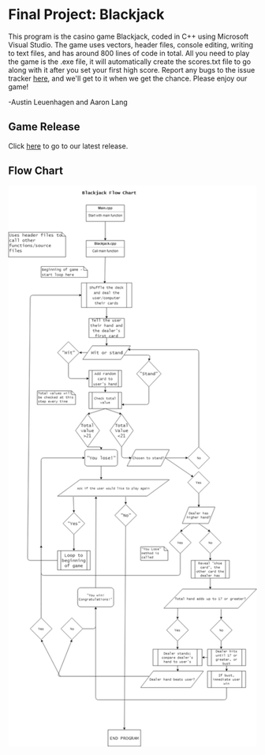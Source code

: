 # Final Project: Blackjack
This program is the casino game Blackjack, coded in C++ using Microsoft Visual Studio. The game uses vectors, header files, console editing, writing to text files, and has around 800 lines of code in total. All you need to play the game is the .exe file, it will automatically create the scores.txt file to go along with it after you set your first high score. Report any bugs to the issue tracker [here](https://github.com/AALASL/final/issues/new), and we'll get to it when we get the chance. Please enjoy our game!

-Austin Leuenhagen and Aaron Lang

## Game Release
Click [here](https://github.com/AALASL/final/releases/latest) to go to our latest release.

## Flow Chart
<img src="https://raw.githubusercontent.com/AALASL/final/master/C%2B%2B%20Final%20Project%20Flow%20Chart.png" width ="800">
